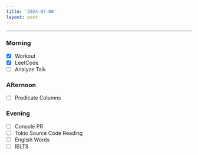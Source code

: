 ```yaml
---
title: '2024-07-08'
layout: post
---
```


---

### Morning

- [x] Workout
- [x] LeetCode
- [ ] Analyze Talk

### Afternoon

- [ ] Predicate Columns

### Evening

- [ ] Console PR
- [ ] Tokio Source Code Reading
- [ ] English Words
- [ ] IELTS
